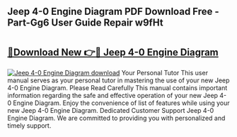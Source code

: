 ## Jeep 4-0 Engine Diagram PDF Download Free - Part-Gg6 User Guide Repair w9fHt

# <h2><a href="http://dfntiu9.blite.top/?on=Jeep+4-0+Engine+Diagram">🔗Download New 👉🔴 Jeep 4-0 Engine Diagram</a></h2>

[![Jeep 4-0 Engine Diagram download](https://i.imgur.com/lujVjoI.png)](http://dfntiu9.blite.top/?on=Jeep+4-0+Engine+Diagram)
Your Personal Tutor This user manual serves as your personal tutor in mastering the use of your new Jeep 4-0 Engine Diagram. Please Read Carefully This manual contains important information regarding the safe and effective operation of your new Jeep 4-0 Engine Diagram. Enjoy the convenience of list of features while using your new Jeep 4-0 Engine Diagram. Dedicated Customer Support Jeep 4-0 Engine Diagram. We are committed to providing you with personalized and timely support.
